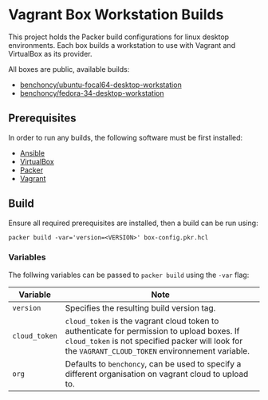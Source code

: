# Vagrant Box Workstation Builds

This project holds the Packer build configurations for linux desktop environments. Each box builds a workstation to use with Vagrant and VirtualBox as its provider.

All boxes are public, available builds:
- [benchoncy/ubuntu-focal64-desktop-workstation](https://app.vagrantup.com/benchoncy/boxes/ubuntu-focal64-desktop-workstation)
- [benchoncy/fedora-34-desktop-workstation](https://app.vagrantup.com/benchoncy/boxes/fedora-34-desktop-workstation)

## Prerequisites

In order to run any builds, the following software must be first installed:
- [Ansible](https://docs.ansible.com/ansible/latest/installation_guide/)
- [VirtualBox](https://www.virtualbox.org/)
- [Packer](https://www.packer.io/downloads)
- [Vagrant](https://www.vagrantup.com/downloads)

## Build

Ensure all required prerequisites are installed, then a build can be run using:

```shell
packer build -var='version=<VERSION>' box-config.pkr.hcl
```

### Variables

The follwing variables can be passed to `packer build` using the `-var` flag:

| Variable | Note |
| ----------- | ----------- |
| `version` | Specifies the resulting build version tag. |
| `cloud_token` | `cloud_token` is the vagrant cloud token to authenticate for permission to upload boxes. If `cloud_token` is not specified packer will look for the `VAGRANT_CLOUD_TOKEN` environnement variable. |
| `org` | Defaults to `benchoncy`, can be used to specify a different organisation on vagrant cloud to upload to. |